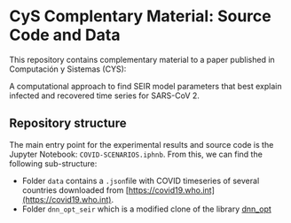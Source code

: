 # CyS Complentary Material: Source Code and Data

This repository contains complementary material to a paper published in Computación y Sistemas (CYS):

A computational approach to find SEIR model parameters that best explain infected and recovered time series for SARS-CoV 2.

## Repository structure

The main entry point for the experimental results and source code is the Jupyter Notebook: `COVID-SCENARIOS.iphnb`. From this, we can find the following sub-structure:

- Folder `data` contains a `.json`file with COVID timeseries of several countries downloaded from [https://covid19.who.int](https://covid19.who.int).
- Folder `dnn_opt_seir` which is a modified clone of the library [dnn_opt](https://github.com/ml-opt/dnn_opt)

